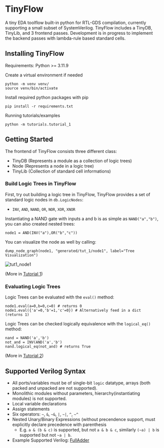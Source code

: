 # TinyFlow
A tiny EDA toolflow built-in python for RTL-GDS compilation, currently supporting a small subset of SystemVerilog.
TinyFlow includes a TinyDB, TinyLib, and 3 frontend passes. Development is in progress to implement the backend passes with lambda-rule based standard cells.

## Installing TinyFlow
Requirements: Python >= 3.11.9

Create a virtual environment if needed
```
python -m venv venv/ 
source venv/bin/activate
```

Install required python packages with pip
```
pip install -r requirements.txt
```

Running tutorials/examples
```
python -m tutorials.tutorial_1
```

## Getting Started
The frontend of TinyFlow consists three different class:
- TinyDB (Represents a module as a collection of logic trees)
- Node (Represents a node in a logic tree)
- TinyLib (Collection of standard cell informations)

### Build Logic Trees in TinyFlow 
First, try out building a logic tree in TinyFlow, TinyFlow provides a set of standard logic nodes in `db.LogicNodes`: 
- `INV`, `AND`, `NAND`, `OR`, `NOR`, `XOR`, `XNOR`

Instantiating a NAND gate with inputs a and b is as simple as `NAND("a","b")`, you can also created nested trees:
```
node1 = AND(INV("a"),OR("b","c"))
```

You can visualize the node as well by calling:
```
dump_node_graph(node1, "generated/tut_1/node1", label="Tree Visualization")
```
![tut1_node1](https://github.com/user-attachments/assets/479c35c6-faf3-43a4-9b21-57cf5e3be9ee)

(More in [Tutorial 1](tutorials/tutorial_1.py))

### Evaluating Logic Trees 
Logic Trees can be evaluated with the `eval()` method:
```
node1.eval(a=0,b=0,c=0) # returns 0
node1.eval({'a'=0,'b'=1,'c'=0}) # Alternatively feed in a dict (returns 1)
```
Logic Trees can be checked logically equivalence with the `logical_eq()` method:
```
nand = NAND('a','b')
not_and = INV(AND('a','b')
nand.logical_eq(not_and) # returns True
```
(More in [Tutorial 2](tutorials/tutorial_2.py))

## Supported Verilog Syntax
- All ports/variables must be of single-bit `logic` datatype, arrays (both packed and unpacked are not supported).
- Monolithic modules without parameters, hierarchy(instantiating modules) is not supported.
- Local variable declarations
- Assign statements
- Six operators: `~`, `&`, `~&`, `|`, `~|`, `^`, `~^`
- Nested Unary/Binary Expressions (without precendence support, must explicitly declare precedence with parenthesis
  - E.g. `a & (b & c)` is supported, but not `a & b & c`, similarly `(~a) | b` is supported but not `~a | b`.
- Example Supported Verilog: [FullAdder](https://github.com/fangzhonglyu/TinyFlow/blob/fbc21083a1282564b84b1a2b1780d2c8abd4efcf/verilog/FullAdder.sv#L1-L12)
